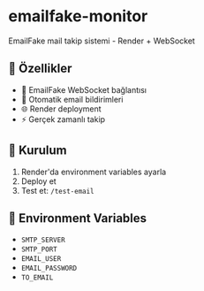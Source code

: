 # emailfake-monitor
EmailFake mail takip sistemi - Render + WebSocket

## 🚀 Özellikler
- 📧 EmailFake WebSocket bağlantısı
- 🔔 Otomatik email bildirimleri
- 🌐 Render deployment
- ⚡ Gerçek zamanlı takip

## 🔧 Kurulum
1. Render'da environment variables ayarla
2. Deploy et
3. Test et: `/test-email`

## 📧 Environment Variables
- `SMTP_SERVER`
- `SMTP_PORT` 
- `EMAIL_USER`
- `EMAIL_PASSWORD`
- `TO_EMAIL`
